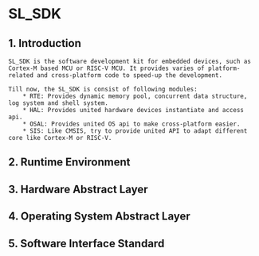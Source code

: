 # SL_SDK

## 1. Introduction

    SL_SDK is the software development kit for embedded devices, such as Cortex-M based MCU or RISC-V MCU. It provides varies of platform-related and cross-platform code to speed-up the development.

    Till now, the SL_SDK is consist of following modules:
        * RTE: Provides dynamic memory pool, concurrent data structure, log system and shell system.
        * HAL: Provides united hardware devices instantiate and access api.
        * OSAL: Provides united OS api to make cross-platform easier.
        * SIS: Like CMSIS, try to provide united API to adapt different core like Cortex-M or RISC-V.


## 2. Runtime Environment

## 3. Hardware Abstract Layer

## 4. Operating System Abstract Layer

## 5. Software Interface Standard